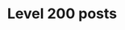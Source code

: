 ---
layout: category
title: Level 200 posts
category_name: level-200
permalink: "/level-200"
description: >
  Level 200 posts show how to do a useful thing in isolation.
  They're ideal for refreshing your brain or doing something
  for the first time.

  I don't do 'hello world' style posts, so these will
  actually mention real-world issues of using a particular
  approach, and mention best practice rather than just
  'get it working' style instructions.
---